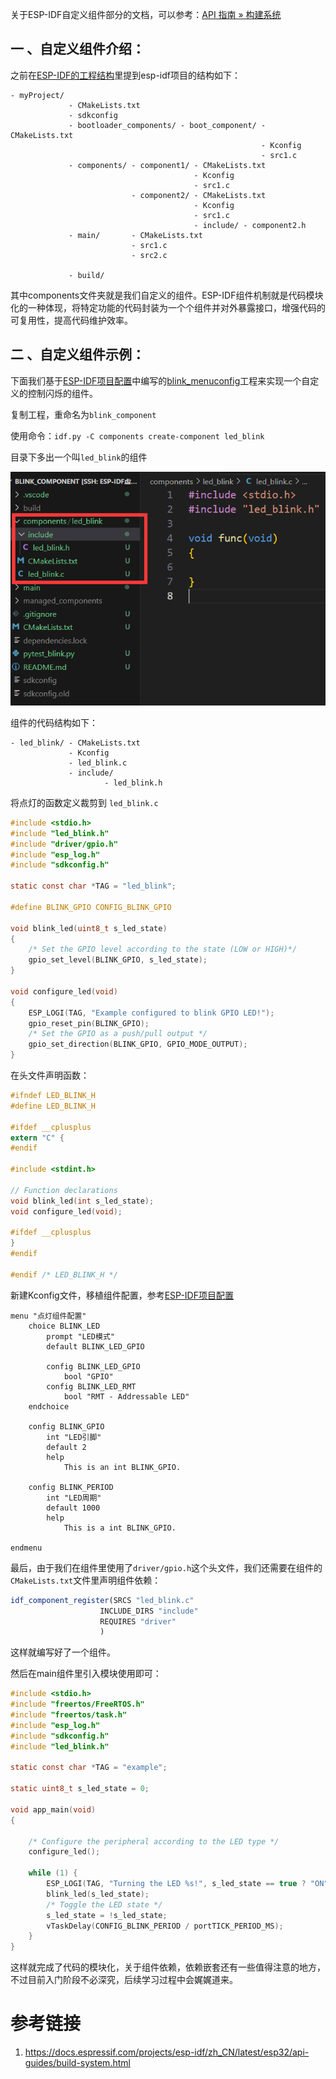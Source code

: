 关于ESP-IDF自定义组件部分的文档，可以参考：[API 指南 » 构建系统](https://docs.espressif.com/projects/esp-idf/zh_CN/v5.3.2/esp32/api-guides/build-system.html?highlight=kconfig%20projbuild#component-configuration)
## 一 、自定义组件介绍：

之前在[ESP-IDF的工程结构](../2.1-ESP32工程结构/ESP-IDF的工程结构.md)里提到esp-idf项目的结构如下：

```
- myProject/
             - CMakeLists.txt
             - sdkconfig
             - bootloader_components/ - boot_component/ - CMakeLists.txt
                                                        - Kconfig
                                                        - src1.c
             - components/ - component1/ - CMakeLists.txt
                                         - Kconfig
                                         - src1.c
                           - component2/ - CMakeLists.txt
                                         - Kconfig
                                         - src1.c
                                         - include/ - component2.h
             - main/       - CMakeLists.txt
                           - src1.c
                           - src2.c

             - build/
```

其中components文件夹就是我们自定义的组件。ESP-IDF组件机制就是代码模块化的一种体现，将特定功能的代码封装为一个个组件并对外暴露接口，增强代码的可复用性，提高代码维护效率。

## 二 、自定义组件示例：


下面我们基于[ESP-IDF项目配置](../2.2-ESP-IDF项目配置/ESP-IDF项目配置.md)中编写的[blink_menuconfig](https://github.com/DuRuofu/ESP32-Guide-Code/tree/master/02.idf_basic/02/blink_menuconfig)工程来实现一个自定义的控制闪烁的组件。

复制工程，重命名为`blink_component`

使用命令：`idf.py -C components create-component led_blink`

目录下多出一个叫`led_blink`的组件

![](attachments/20240218231930.png)

组件的代码结构如下：

```
- led_blink/ - CMakeLists.txt
			 - Kconfig
			 - led_blink.c
			 - include/ 
					 - led_blink.h

```

将点灯的函数定义裁剪到 `led_blink.c`

``` c
#include <stdio.h>
#include "led_blink.h"
#include "driver/gpio.h"
#include "esp_log.h"
#include "sdkconfig.h"

static const char *TAG = "led_blink";

#define BLINK_GPIO CONFIG_BLINK_GPIO

void blink_led(uint8_t s_led_state)
{
	/* Set the GPIO level according to the state (LOW or HIGH)*/
	gpio_set_level(BLINK_GPIO, s_led_state);
}

void configure_led(void)
{
	ESP_LOGI(TAG, "Example configured to blink GPIO LED!");
	gpio_reset_pin(BLINK_GPIO);
	/* Set the GPIO as a push/pull output */
	gpio_set_direction(BLINK_GPIO, GPIO_MODE_OUTPUT);
}
```


在头文件声明函数：
``` c
#ifndef LED_BLINK_H
#define LED_BLINK_H

#ifdef __cplusplus
extern "C" {
#endif

#include <stdint.h>

// Function declarations
void blink_led(int s_led_state);
void configure_led(void);

#ifdef __cplusplus
}
#endif

#endif /* LED_BLINK_H */

```

新建Kconfig文件，移植组件配置，参考[ESP-IDF项目配置](../2.2-ESP-IDF项目配置/ESP-IDF项目配置.md)

```
menu "点灯组件配置"
    choice BLINK_LED
        prompt "LED模式"
        default BLINK_LED_GPIO

        config BLINK_LED_GPIO
            bool "GPIO"
        config BLINK_LED_RMT
            bool "RMT - Addressable LED"
    endchoice

    config BLINK_GPIO
        int "LED引脚"
        default 2
        help
            This is an int BLINK_GPIO.
	
    config BLINK_PERIOD
        int "LED周期"
        default 1000
        help
            This is a int BLINK_GPIO.

endmenu

```

最后，由于我们在组件里使用了`driver/gpio.h`这个头文件，我们还需要在组件的`CMakeLists.txt`文件里声明组件依赖：

``` CMake
idf_component_register(SRCS "led_blink.c"
                    INCLUDE_DIRS "include"
                    REQUIRES "driver" 
                    )
```

这样就编写好了一个组件。


然后在main组件里引入模块使用即可：

```c
#include <stdio.h>
#include "freertos/FreeRTOS.h"
#include "freertos/task.h"
#include "esp_log.h"
#include "sdkconfig.h"
#include "led_blink.h"

static const char *TAG = "example";

static uint8_t s_led_state = 0;

void app_main(void)
{

    /* Configure the peripheral according to the LED type */
    configure_led();

    while (1) {
        ESP_LOGI(TAG, "Turning the LED %s!", s_led_state == true ? "ON" : "OFF");
        blink_led(s_led_state);
        /* Toggle the LED state */
        s_led_state = !s_led_state;
        vTaskDelay(CONFIG_BLINK_PERIOD / portTICK_PERIOD_MS);
    }
}

```


这样就完成了代码的模块化，关于组件依赖，依赖嵌套还有一些值得注意的地方，不过目前入门阶段不必深究，后续学习过程中会娓娓道来。

# 参考链接

1. https://docs.espressif.com/projects/esp-idf/zh_CN/latest/esp32/api-guides/build-system.html
